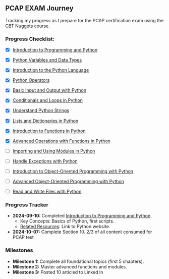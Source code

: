 ## PCAP EXAM Journey
Tracking my progress as I prepare for the PCAP certification exam using the CBT Nuggets course.

### Progress Checklist:
- [x] [Introduction to Programming and Python](01-Introduction-to-Programming-and-Python/)
- [x] [Python Variables and Data Types](02-Python-Variables-and-Data-Types/)
- [x] [Introduction to the Python Language](03-Introduction-to-the-Python-Language/)
- [x] [Python Operators](04-Python-Operators/)
- [x] [Basic Input and Output with Python](05-Basic-Input-and-Output-with-Python/)
- [x] [Conditionals and Loops in Python](06-Conditionals-and-Loops-in-Python/)
- [x] [Understand Python Strings](07-Understand-Python-Strings/)
- [x] [Lists and Dictionaries in Python](08-Lists-and-Dictionaries-in-Python/)
- [x] [Introduction to Functions in Python](09-Introduction-to-Functions-in-Python/)
- [x] [Advanced Operations with Functions in Python](10-Advanced-Operations-with-Functions-in-Python/)
- [ ] [Importing and Using Modules in Python](11-Importing-and-Using-Modules-in-Python/)
- [ ] [Handle Exceptions with Python](12-Handle-Exceptions-with-Python/)
- [ ] [Introduction to Object-Oriented Programming with Python](13-Introduction-to-OOP-with-Python/)
- [ ] [Advanced Object-Oriented Programming with Python](14-Advanced-OOP-with-Python/)
- [ ] [Read and Write Files with Python](15-Read-and-Write-Files-with-Python/)


### Progress Tracker
- **2024-09-10:** Completed [Introduction to Programming and Python](01-Introduction-to-Programming-and-Python/). 
  - Key Concepts: Basics of Python, first scripts.
  - [Related Resources](https://www.python.org): Link to Python website.
- **2024-10-07:** Complete Section 10. 2/3 of all content consumed for PCAP test

### Milestones
- **Milestone 1:** Complete all foundational topics (first 5 chapters).
- **Milestone 2:** Master advanced functions and modules.
- **Milestone 3:** Posted 10 articled to Linked In
